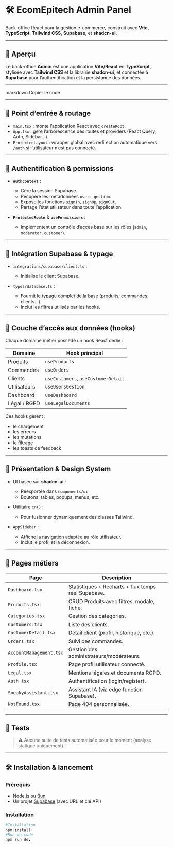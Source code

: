 # 🛠️ EcomEpitech Admin Panel

Back-office React pour la gestion e-commerce, construit avec **Vite**, **TypeScript**, **Tailwind CSS**, **Supabase**, et **shadcn-ui**.

---

## 🚀 Aperçu

Le back-office **Admin** est une application **Vite/React** en **TypeScript**, stylisée avec **Tailwind CSS** et la librairie **shadcn-ui**, et connectée à **Supabase** pour l’authentification et la persistance des données.

---

markdown
Copier le code

---

## 🧭 Point d’entrée & routage

- `main.tsx` : monte l’application React avec `createRoot`.
- `App.tsx` : gère l’arborescence des routes et providers (React Query, Auth, Sidebar...).
- `ProtectedLayout` : wrapper global avec redirection automatique vers `/auth` si l’utilisateur n’est pas connecté.

---

## 🔐 Authentification & permissions

- **`AuthContext`** :
  - Gère la session Supabase.
  - Récupère les métadonnées `users_gestion`.
  - Expose les fonctions `signIn`, `signUp`, `signOut`.
  - Partage l’état utilisateur dans toute l’application.

- **`ProtectedRoute`** & **`usePermissions`** :
  - Implémentent un contrôle d’accès basé sur les rôles (`admin`, `moderator`, `customer`).

---

## 🧩 Intégration Supabase & typage

- `integrations/supabase/client.ts` :
  - Initialise le client Supabase.

- `types/database.ts` :
  - Fournit le typage complet de la base (produits, commandes, clients...).
  - Inclut les filtres utilisés par les hooks.

---

## 🧠 Couche d’accès aux données (hooks)

Chaque domaine métier possède un hook React dédié :

| Domaine         | Hook principal                       |
|----------------|--------------------------------------|
| Produits        | `useProducts`                        |
| Commandes       | `useOrders`                          |
| Clients         | `useCustomers`, `useCustomerDetail`  |
| Utilisateurs    | `useUsersGestion`                    |
| Dashboard       | `useDashboard`                       |
| Légal / RGPD    | `useLegalDocuments`                  |

Ces hooks gèrent :
- le chargement
- les erreurs
- les mutations
- le filtrage
- les toasts de feedback

---

## 🎨 Présentation & Design System

- UI basée sur **shadcn-ui** :
  - Réexportée dans `components/ui`
  - Boutons, tables, popups, menus, etc.

- Utilitaire `cn()` :
  - Pour fusionner dynamiquement des classes Tailwind.

- `AppSidebar` :
  - Affiche la navigation adaptée au rôle utilisateur.
  - Inclut le profil et la déconnexion.

---

## 📄 Pages métiers

| Page                    | Description |
|-------------------------|-------------|
| `Dashboard.tsx`         | Statistiques + Recharts + flux temps réel Supabase. |
| `Products.tsx`          | CRUD Produits avec filtres, modale, fiche. |
| `Categories.tsx`        | Gestion des catégories. |
| `Customers.tsx`         | Liste des clients. |
| `CustomerDetail.tsx`    | Détail client (profil, historique, etc.). |
| `Orders.tsx`            | Suivi des commandes. |
| `AccountManagement.tsx` | Gestion des administrateurs/modérateurs. |
| `Profile.tsx`           | Page profil utilisateur connecté. |
| `Legal.tsx`             | Mentions légales et documents RGPD. |
| `Auth.tsx`              | Authentification (login/register). |
| `SneakyAssistant.tsx`   | Assistant IA (via edge function Supabase). |
| `NotFound.tsx`          | Page 404 personnalisée. |

---

## 🧪 Tests

> ⚠️ Aucune suite de tests automatisée pour le moment (analyse statique uniquement).

---

## 🛠️ Installation & lancement

### Prérequis

- Node.js ou [Bun](https://bun.sh)
- Un projet [Supabase](https://supabase.io) (avec URL et clé API)

### Installation

```bash
#Installation
npm install
#Run du code
npm run dev
```
